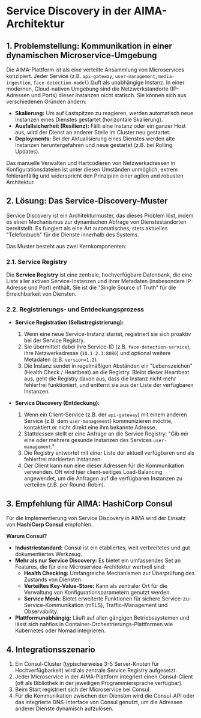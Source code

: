 # Service Discovery in der AIMA-Architektur

## 1. Problemstellung: Kommunikation in einer dynamischen Microservice-Umgebung

Die AIMA-Plattform ist als eine verteilte Ansammlung von Microservices konzipiert. Jeder Service (z.B. `api-gateway`, `user-management`, `media-ingestion`, `face-detection-model`) läuft als unabhängige Instanz. In einer modernen, Cloud-nativen Umgebung sind die Netzwerkstandorte (IP-Adressen und Ports) dieser Instanzen nicht statisch. Sie können sich aus verschiedenen Gründen ändern:

-   **Skalierung:** Um auf Lastspitzen zu reagieren, werden automatisch neue Instanzen eines Dienstes gestartet (horizontale Skalierung).
-   **Ausfallsicherheit (Resilienz):** Fällt eine Instanz oder ein ganzer Host aus, wird der Dienst an anderer Stelle im Cluster neu gestartet.
-   **Deployments:** Bei der Aktualisierung eines Dienstes werden alte Instanzen heruntergefahren und neue gestartet (z.B. bei Rolling Updates).

Das manuelle Verwalten und Hartcodieren von Netzwerkadressen in Konfigurationsdateien ist unter diesen Umständen unmöglich, extrem fehleranfällig und widerspricht den Prinzipien einer agilen und robusten Architektur.

## 2. Lösung: Das Service-Discovery-Muster

Service Discovery ist ein Architekturmuster, das dieses Problem löst, indem es einen Mechanismus zur dynamischen Abfrage von Dienstestandorten bereitstellt. Es fungiert als eine Art automatisches, stets aktuelles "Telefonbuch" für die Dienste innerhalb des Systems.

Das Muster besteht aus zwei Kernkomponenten:

### 2.1. Service Registry

Die **Service Registry** ist eine zentrale, hochverfügbare Datenbank, die eine Liste aller aktiven Service-Instanzen und ihrer Metadaten (insbesondere IP-Adresse und Port) enthält. Sie ist die "Single Source of Truth" für die Erreichbarkeit von Diensten.

### 2.2. Registrierungs- und Entdeckungsprozess

-   **Service Registration (Selbstregistrierung):**
    1.  Wenn eine neue Service-Instanz startet, registriert sie sich proaktiv bei der Service Registry.
    2.  Sie übermittelt dabei ihre Service-ID (z.B. `face-detection-service`), ihre Netzwerkadresse (`10.1.2.3:8080`) und optional weitere Metadaten (z.B. `version=1.2`).
    3.  Die Instanz sendet in regelmäßigen Abständen ein "Lebenszeichen" (Health Check / Heartbeat) an die Registry. Bleibt dieser Heartbeat aus, geht die Registry davon aus, dass die Instanz nicht mehr fehlerfrei funktioniert, und entfernt sie aus der Liste der verfügbaren Instanzen.

-   **Service Discovery (Entdeckung):**
    1.  Wenn ein Client-Service (z.B. der `api-gateway`) mit einem anderen Service (z.B. dem `user-management`) kommunizieren möchte, kontaktiert er nicht direkt eine ihm bekannte Adresse.
    2.  Stattdessen stellt er eine Anfrage an die Service Registry: "Gib mir eine oder mehrere gesunde Instanzen des Services `user-management`."
    3.  Die Registry antwortet mit einer Liste der aktuell verfügbaren und als fehlerfrei markierten Instanzen.
    4.  Der Client kann nun eine dieser Adressen für die Kommunikation verwenden. Oft wird hier client-seitiges Load-Balancing angewendet, um die Anfragen auf die verfügbaren Instanzen zu verteilen (z.B. per Round-Robin).

## 3. Empfehlung für AIMA: HashiCorp Consul

Für die Implementierung von Service Discovery in AIMA wird der Einsatz von **HashiCorp Consul** empfohlen.

**Warum Consul?**
-   **Industriestandard:** Consul ist ein etabliertes, weit verbreitetes und gut dokumentiertes Werkzeug.
-   **Mehr als nur Service Discovery:** Es bietet ein umfassendes Set an Features, die für eine Microservice-Architektur wertvoll sind:
    -   **Health Checking:** Umfangreiche Mechanismen zur Überprüfung des Zustands von Diensten.
    -   **Verteiltes Key-Value-Store:** Kann als zentraler Ort für die Verwaltung von Konfigurationsparametern genutzt werden.
    -   **Service Mesh:** Bietet erweiterte Funktionen für sichere Service-zu-Service-Kommunikation (mTLS), Traffic-Management und Observability.
-   **Plattformunabhängig:** Läuft auf allen gängigen Betriebssystemen und lässt sich nahtlos in Container-Orchestrierungs-Plattformen wie Kubernetes oder Nomad integrieren.

## 4. Integrationsszenario

1.  Ein Consul-Cluster (typischerweise 3-5 Server-Knoten für Hochverfügbarkeit) wird als zentrale Service Registry aufgesetzt.
2.  Jeder Microservice in der AIMA-Plattform integriert einen Consul-Client (oft als Bibliothek in der jeweiligen Programmiersprache verfügbar).
3.  Beim Start registriert sich der Microservice bei Consul.
4.  Für die Kommunikation zwischen den Diensten wird die Consul-API oder das integrierte DNS-Interface von Consul genutzt, um die Adressen anderer Dienste dynamisch aufzulösen.